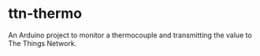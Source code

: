 # ttn-thermo
An Arduino project to monitor a thermocouple and transmitting the value to The Things Network.

